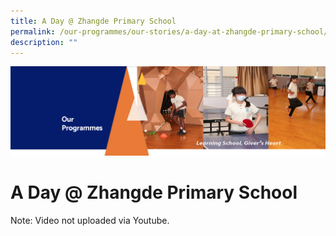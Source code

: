 ```yaml
---
title: A Day @ Zhangde Primary School
permalink: /our-programmes/our-stories/a-day-at-zhangde-primary-school/
description: ""
---
```




![](/images/OurProgrammes.png)

A Day @ Zhangde Primary School
==============================

Note: Video not uploaded via Youtube. 